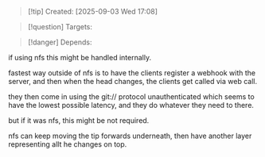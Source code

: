 
>[!tip] Created: [2025-09-03 Wed 17:08]

>[!question] Targets: 

>[!danger] Depends: 

if using nfs this might be handled internally.

fastest way outside of nfs is to have the clients register a webhook with the server, and then when the head changes, the clients get called via web call.

they then come in using the git:// protocol unauthenticated which seems to have the lowest possible latency, and they do whatever they need to there.

but if it was nfs, this might be not required.

nfs can keep moving the tip forwards underneath, then have another layer representing allt he changes on top.
